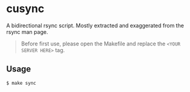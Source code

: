 cusync
======
A bidirectional rsync script. Mostly extracted and exaggerated from the rsync man page.

> Before first use, please open the Makefile and replace the `<YOUR SERVER HERE>` tag.

Usage
-----
```
$ make sync
```
